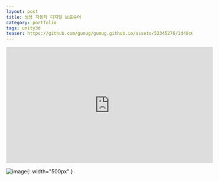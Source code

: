 ```yaml
---
layout: post
title: 쌍용 자동차 디지털 브로슈어
category: portfolio
tags: unity3d
teaser: https://github.com/gunug/gunug.github.io/assets/52345276/1d48c634-509e-4240-905c-564e290ea86e
---
```


<iframe width="560" height="315" src="https://www.youtube.com/embed/oQxcdpB-4vc?si=nVgGrKguXjCfMn-H" title="YouTube video player" frameborder="0" allow="accelerometer; autoplay; clipboard-write; encrypted-media; gyroscope; picture-in-picture; web-share" allowfullscreen></iframe>

![image](https://github.com/gunug/gunug.github.io/assets/52345276/7d8687d2-1f2d-482f-b948-67a6c10df541){: width="500px" }
